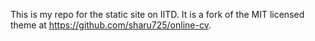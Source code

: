 This is my repo for the static site on IITD. It is a fork of the MIT licensed theme at https://github.com/sharu725/online-cv.